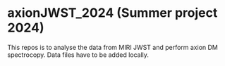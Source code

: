 # axionJWST_2024 (Summer project 2024)

This repos is to analyse the data from MIRI JWST and perform axion DM spectrocopy. Data files have to be added locally.
